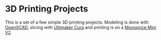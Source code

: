 # 3D Printing Projects

This is a set of a few simple 3D printing projects. Modeling is done with 
[OpenSCAD](https://www.openscad.org/), slicing with 
[Ultimaker Cura](https://ultimaker.com/software/ultimaker-cura)
and printing is on a [Monoprice Mini V2](https://www.monoprice.com/product?p_id=21711).




